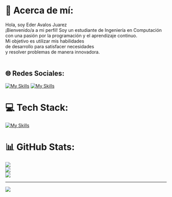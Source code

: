 # 🐐 Acerca de mí:
Hola, soy Eder Avalos Juarez<br>¡Bienvenido/a a mi perfil! Soy un estudiante de Ingeniería en Computación 
con una pasión por la programación y el aprendizaje continuo. <br> Mi objetivo es utilizar mis habilidades <br>
de desarrollo para satisfacer necesidades <br>y resolver problemas de manera innovadora.<br><br>


## 🌐 Redes Sociales:
[![My Skills](https://skillicons.dev/icons?i=instagram)](https://instagram.com/https://www.instagram.com/ederaj.30/)
[![My Skills](https://skillicons.dev/icons?i=linkedin)](https://linkedin.com/in/https://www.linkedin.com/in/eder-avalos-juarez-352891278/)


# 💻 Tech Stack:
[![My Skills](https://skillicons.dev/icons?i=js,html,css,git,java,mysql)](https://skillicons.dev)
# 📊 GitHub Stats:
![](https://github-readme-stats.vercel.app/api?username=EderAJ30&theme=tokyonight&hide_border=false&include_all_commits=false&count_private=false)<br/>
![](https://github-readme-streak-stats.herokuapp.com/?user=EderAJ30&theme=tokyonight&hide_border=false)<br/>
![](https://github-readme-stats.vercel.app/api/top-langs/?username=EderAJ30&theme=tokyonight&hide_border=false&include_all_commits=false&count_private=false&layout=compact)

---
[![](https://visitcount.itsvg.in/api?id=EderAJ30&icon=0&color=12)](https://visitcount.itsvg.in)

<!-- Proudly created with GPRM ( https://gprm.itsvg.in ) -->
